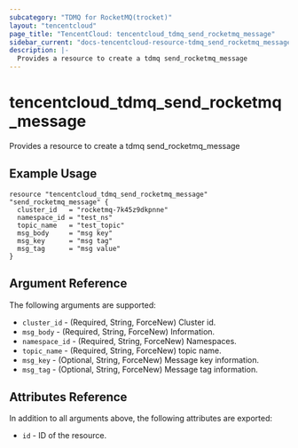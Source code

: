 ```yaml
---
subcategory: "TDMQ for RocketMQ(trocket)"
layout: "tencentcloud"
page_title: "TencentCloud: tencentcloud_tdmq_send_rocketmq_message"
sidebar_current: "docs-tencentcloud-resource-tdmq_send_rocketmq_message"
description: |-
  Provides a resource to create a tdmq send_rocketmq_message
---
```


# tencentcloud_tdmq_send_rocketmq_message

Provides a resource to create a tdmq send_rocketmq_message

## Example Usage

```hcl
resource "tencentcloud_tdmq_send_rocketmq_message" "send_rocketmq_message" {
  cluster_id   = "rocketmq-7k45z9dkpnne"
  namespace_id = "test_ns"
  topic_name   = "test_topic"
  msg_body     = "msg key"
  msg_key      = "msg tag"
  msg_tag      = "msg value"
}
```

## Argument Reference

The following arguments are supported:

* `cluster_id` - (Required, String, ForceNew) Cluster id.
* `msg_body` - (Required, String, ForceNew) Information.
* `namespace_id` - (Required, String, ForceNew) Namespaces.
* `topic_name` - (Required, String, ForceNew) topic name.
* `msg_key` - (Optional, String, ForceNew) Message key information.
* `msg_tag` - (Optional, String, ForceNew) Message tag information.

## Attributes Reference

In addition to all arguments above, the following attributes are exported:

* `id` - ID of the resource.



